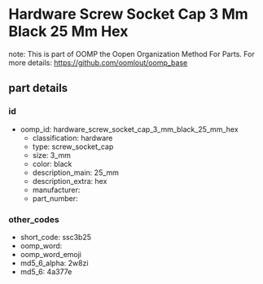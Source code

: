 # Hardware Screw Socket Cap 3 Mm Black 25 Mm Hex  

note: This is part of OOMP the Oopen Organization Method For Parts. For more details: https://github.com/oomlout/oomp_base

##  part details





### id
* oomp_id: hardware_screw_socket_cap_3_mm_black_25_mm_hex
  * classification: hardware
  * type: screw_socket_cap
  * size: 3_mm
  * color: black
  * description_main: 25_mm
  * description_extra: hex
  * manufacturer: 
  * part_number: 

### other_codes
* short_code: ssc3b25
* oomp_word: 
* oomp_word_emoji 
* md5_6_alpha: 2w8zi
* md5_6: 4a377e